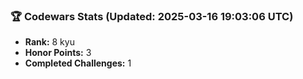 ### 🏆 Codewars Stats (Updated: 2025-03-16 19:03:06 UTC)

- **Rank:** 8 kyu
- **Honor Points:** 3
- **Completed Challenges:** 1
